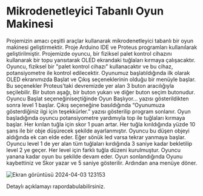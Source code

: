 # Mikrodenetleyici Tabanlı Oyun Makinesi
Projemizin amacı çeşitli araçlar kullanarak mikrodenetleyici tabanlı bir oyun makinesi geliştirmektir. Proje Arduino IDE ve Proteus programları kullanılarak geliştirilmiştir. 
Projemizde oyuncu, bir fiziksel palet kontrol cihazını kullanarak bir topu yansıtarak OLED ekrandaki tuğlaları kırmaya çalışacaktır. Oyuncu, fiziksel bir "palet kontrol cihazı" kullanacaktır ve bu cihaz, potansiyometre ile kontrol edilecektir. Oyunumuz başlatıldığında ilk olarak OLED ekranımızda Başlat ve Çıkış seçeneklerinin olduğu bir menüyle başlar. Bu seçenekler Proteus’taki devremizde yer alan 3 buton aracılığıyla seçilebilir. Bir buton aşağı, bir buton yukarı ve diğer buton seçim butonudur. Oyuncu Başlat seçeneğiniseçtiğinde Oyun Başlıyor… yazısı gösterildikten sonra level 1 başlar. Çıkış seçeneğine basıldığında “Oyunumuza gösterdiğiniz ilgi için teşekkürler.” yazısı gösterilip program sonlanır. Oyun başladığında oyuncu potansiyometre yardımıyla top ile tuğlaları kırmaya başlar. Her kırılan tuğla için skor 1 puan artar. Her tuğla kırıldığında yüzde 10 şans ile bir obje düşürecek şekilde ayarlanmıştır. Oyuncu bu düşen objeyi aldığında ek can elde eder. Eğer sönük led varsa tekrar yanmaya başlar. Oyuncu level 1 de yer alan tüm tuğlaları kırdığında 3 saniye kadar bekletilip level 2 ye geçer. Her level için farklı tuğla düzeni kurulmuştur. Oyuncu yanana kadar oyun bu şekilde devam eder. Oyun sonlandığında Oyunu kaybettiniz ve Skor yazar ve 5 saniye gösterilir. Ardından ana menüye döner. 

![Ekran görüntüsü 2024-04-03 123153](https://github.com/caglagok/Tugla_Kirma_Oyunu-Ping_Pong/assets/114026286/cba5fdb6-4043-47ee-a660-d1ed08e9cded)

Detaylı açıklamayı rapordabulabilirsiniz.
